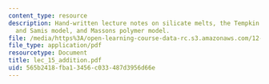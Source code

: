 ```yaml
---
content_type: resource
description: Hand-written lecture notes on silicate melts, the Tempkin model, Toop
  and Samis model, and Massons polymer model.
file: /media/https%3A/open-learning-course-data-rc.s3.amazonaws.com/12-480-thermodynamics-for-geoscientists-fall-2006/565b2418fba13456c033487d3956d66e_lec_15_addition.pdf
file_type: application/pdf
resourcetype: Document
title: lec_15_addition.pdf
uid: 565b2418-fba1-3456-c033-487d3956d66e
---
```

